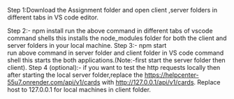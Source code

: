Step 1:Download the Assignment folder and open client ,server folders in different tabs in VS code editor.

Step 2:- npm install
 run the above command in different tabs of vscode command shells this installs the node_modules folder for both the client and server folders in your local machine.
 Step 3:- npm start  
 run above command in server folder and client folder in VS code command shell this starts the both applications.(Note:-first start the server folder then client).
 Step 4 (optional):-
    if you want to test the http requests locally then after starting the local server folder,replace the https://helpcenter-55u7.onrender.com/api/v1/cards with http://127.0.0.1/api/v1/cards.
    Replace host to 127.0.0.1 for local machines in client folder.
